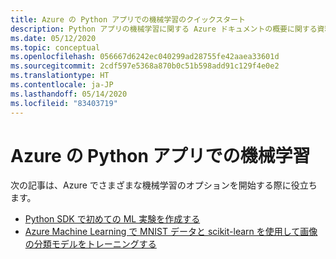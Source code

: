 ```yaml
---
title: Azure の Python アプリでの機械学習のクイックスタート
description: Python アプリの機械学習に関する Azure ドキュメントの概要に関する資料の一覧です。
ms.date: 05/12/2020
ms.topic: conceptual
ms.openlocfilehash: 056667d6242ec040299ad28755fe42aaea33601d
ms.sourcegitcommit: 2cdf597e5368a870b0c51b598add91c129f4e0e2
ms.translationtype: HT
ms.contentlocale: ja-JP
ms.lasthandoff: 05/14/2020
ms.locfileid: "83403719"
---
```

# <a name="machine-learning-for-python-apps-on-azure"></a>Azure の Python アプリでの機械学習

次の記事は、Azure でさまざまな機械学習のオプションを開始する際に役立ちます。

- [Python SDK で初めての ML 実験を作成する](/azure/machine-learning/tutorial-1st-experiment-sdk-setup)
- [Azure Machine Learning で MNIST データと scikit-learn を使用して画像の分類モデルをトレーニングする](/azure/machine-learning/tutorial-train-models-with-aml)
